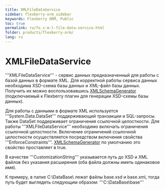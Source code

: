 ```yaml
---
title: XMLFileDataService
sidebar: flexberry-orm_sidebar
keywords: Flexberry ORM, Public
toc: true
permalink: ru/fo_x-m-l-file-data-service.html
folder: products/flexberry-orm/
lang: ru
---
```


# XMLFileDataService
'''XMLFileDataService''' - сервис данных предназначенный для работы с базой данных в формате XML. Для корректной работы сервиса данных необходима XSD-схема базы данных и XML-файл базы данных. Получить их можно воспользовавшись [XMLSchemaGenerator](x-m-l-schema-generator.html) (подключаемый к Flexberry плагин для генерации XSD-схемы базы данных).

Для работы с данными в формате XML используется '''System.Data.DataSet''' поддерживающий транзакции и SQL-запросы. Также DataSet поддерживает ограничения ссылочной целостности. Для работы '''XMLFileDataService''' необходимо включать ограничения ссылочной целостности. Включение ограничений ссылочной целостности осуществляется посредством включения свойства '''EnforceConstraints'''. [XMLSchemaGenerator](x-m-l-schema-generator.html) по умолчанию это свойство проставляет в true.

В качестве '''CustomizationString''' указывается путь до XSD и  XML файлов без указания расширения (оба файла должны иметь одинаковое имя).

К примеру, в папке C:\DataBase\ лежат файлы base.xsd и base.xml, тогда путь будет выглядеть следующим образом: '''C:\DataBase\base'''
 

